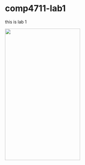 # comp4711-lab1

this is lab 1

<img src="https://github.com/gerardng/comp4711-lab1/blob/master/calculator1.png" width="250px" height="435px"/>
